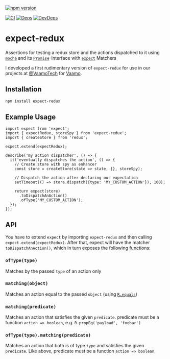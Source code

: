[![npm version](https://badge.fury.io/js/expect-redux.svg)](https://badge.fury.io/js/expect-redux)

[![CI](https://travis-ci.org/rradczewski/expect-redux.svg)](https://travis-ci.org/rradczewski/expect-redux)
[![Deps](https://david-dm.org/rradczewski/expect-redux.svg)](https://david-dm.org/rradczewski/expect-redux) [![DevDeps](https://david-dm.org/rradczewski/expect-redux/dev-status.svg)](https://david-dm.org/rradczewski/expect-redux)

# expect-redux
Assertions for testing a redux store and the actions dispatched to it using [`mocha`](https://mochajs.org/) and its [`Promise`](https://mochajs.org/#asynchronous-code)-Interface with [`expect`](https://github.com/mjackson/expect) Matchers 

I developed a first rudimentary version of `expect-redux` for use in our projects at [@VaamoTech](https://twitter.com/VaamoTech) for [Vaamo](https://vaamo.de). 

## Installation

```sh
npm install expect-redux
```

## Example Usage

```node
import expect from 'expect';
import { expectRedux, storeSpy } from 'expect-redux';
import { createStore } from 'redux';

expect.extend(expectRedux);

describe('my action dispatcher', () => {
  it('eventually dispatches the action', () => {
    // Create store with spy as enhancer
    const store = createStore(state => state, {}, storeSpy);
    
    // Dispatch the action after declaring our expectation
    setTimeout(() => store.dispatch({type: 'MY_CUSTOM_ACTION'}), 100);
    
    return expect(store)
      .toDispatchAnAction()
      .ofType('MY_CUSTOM_ACTION');
  });
});
```

## API

You have to extend `expect` by importing `expect-redux` and then calling `expect.extend(expectRedux)`. After that, expect will have the matcher `toDispatchAnAction()`, which in turn exposes the following functions:

### `ofType(type)`

Matches by the passed `type` of an action only

### `matching(object)`

Matches an action equal to the passed `object` (using [`R.equals`](http://ramdajs.com/docs/#equals))

### `matching(predicate)`

Matches an action that satisfies the given `predicate`. predicate must be a function `action => boolean`, e.g. `R.propEq('payload', 'foobar')`

### `ofType(type).matching(predicate)`

Matches an action that both is of type `type` and satisfies the given `predicate`. Like above, predicate must be a function `action => boolean`.
